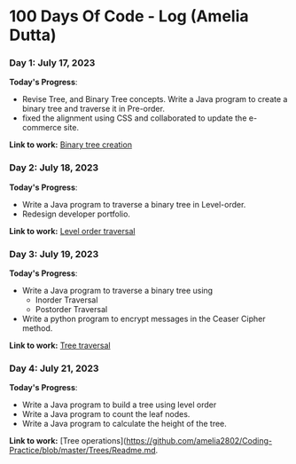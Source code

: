 # 100 Days Of Code - Log (Amelia Dutta)

### Day 1: July 17, 2023

**Today's Progress**: 
- Revise Tree, and Binary Tree concepts. Write a Java program to create a binary tree and traverse it in Pre-order.
- fixed the alignment using CSS and collaborated to update the e-commerce site.

**Link to work:** [Binary tree creation](https://github.com/amelia2802/Coding-Practice/blob/master/Trees/binaryTreeCreation.java)

### Day 2: July 18, 2023

**Today's Progress**: 
- Write a Java program to traverse a binary tree in Level-order.
- Redesign developer portfolio.

**Link to work:** [Level order traversal](https://github.com/amelia2802/Coding-Practice/blob/master/Trees/levelOrderTraversal.java)

### Day 3: July 19, 2023

**Today's Progress**: 
- Write a Java program to traverse a binary tree using
     - Inorder Traversal
     - Postorder Traversal 
- Write a python program to encrypt messages in the Ceaser Cipher method.

**Link to work:** [Tree traversal](https://github.com/amelia2802/Coding-Practice/blob/master/Trees/treeTraversal.java)

### Day 4: July 21, 2023

**Today's Progress**: 
- Write a Java program to build a tree using level order
- Write a Java program to count the leaf nodes.
- Write a Java program to calculate the height of the tree.

**Link to work:** [Tree operations](https://github.com/amelia2802/Coding-Practice/blob/master/Trees/Readme.md.
